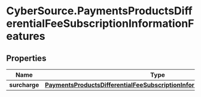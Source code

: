 # CyberSource.PaymentsProductsDifferentialFeeSubscriptionInformationFeatures

## Properties
Name | Type | Description | Notes
------------ | ------------- | ------------- | -------------
**surcharge** | [**PaymentsProductsDifferentialFeeSubscriptionInformationFeaturesSurcharge**](PaymentsProductsDifferentialFeeSubscriptionInformationFeaturesSurcharge.md) |  | [optional] 


